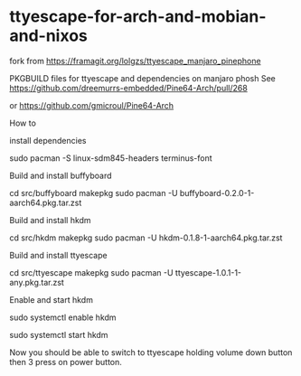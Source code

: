 # ttyescape-for-arch-and-mobian-and-nixos
fork from https://framagit.org/lolgzs/ttyescape_manjaro_pinephone

PKGBUILD files for ttyescape and dependencies on manjaro phosh
See https://github.com/dreemurrs-embedded/Pine64-Arch/pull/268

or 
https://github.com/gmicroul/Pine64-Arch

How to

install dependencies


sudo pacman -S linux-sdm845-headers terminus-font

Build and install buffyboard


cd src/buffyboard
makepkg
sudo pacman -U buffyboard-0.2.0-1-aarch64.pkg.tar.zst

Build and install hkdm


cd src/hkdm
makepkg
sudo pacman -U hkdm-0.1.8-1-aarch64.pkg.tar.zst

Build and install ttyescape


cd src/ttyescape
makepkg
sudo pacman -U ttyescape-1.0.1-1-any.pkg.tar.zst

Enable and start hkdm


sudo systemctl enable hkdm

sudo systemctl start hkdm

Now you should be able to switch to ttyescape holding volume down button then 3 press on power button.
